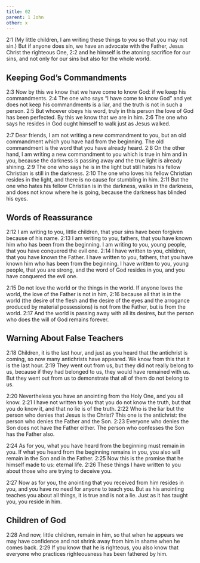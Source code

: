 ```yaml
---
title: 02
parent: 1 John
other: x
---
```


<a name="2:1">2:1</a> (My little children, I am writing these things to you so that you may not sin.) But if anyone does sin, we have an advocate with the Father, Jesus Christ the righteous One, <a name="2:2">2:2</a> and he himself is the atoning sacrifice for our sins, and not only for our sins but also for the whole world.

## Keeping God’s Commandments

<a name="2:3">2:3</a> Now by this we know that we have come to know God: if we keep his commandments. <a name="2:4">2:4</a> The one who says “I have come to know God” and yet does not keep his commandments is a liar, and the truth is not in such a person. <a name="2:5">2:5</a> But whoever obeys his word, truly in this person the love of God has been perfected. By this we know that we are in him. <a name="2:6">2:6</a> The one who says he resides in God ought himself to walk just as Jesus walked.

<a name="2:7">2:7</a> Dear friends, I am not writing a new commandment to you, but an old commandment which you have had from the beginning. The old commandment is the word that you have already heard. <a name="2:8">2:8</a> On the other hand, I am writing a new commandment to you which is true in him and in you, because the darkness is passing away and the true light is already shining. <a name="2:9">2:9</a> The one who says he is in the light but still hates his fellow Christian is still in the darkness. <a name="2:10">2:10</a> The one who loves his fellow Christian resides in the light, and there is no cause for stumbling in him. <a name="2:11">2:11</a> But the one who hates his fellow Christian is in the darkness, walks in the darkness, and does not know where he is going, because the darkness has blinded his eyes.

## Words of Reassurance

<a name="2:12">2:12</a> I am writing to you, little children, that your sins have been forgiven because of his name. <a name="2:13">2:13</a> I am writing to you, fathers, that you have known him who has been from the beginning. I am writing to you, young people, that you have conquered the evil one. <a name="2:14">2:14</a> I have written to you, children, that you have known the Father. I have written to you, fathers, that you have known him who has been from the beginning. I have written to you, young people, that you are strong, and the word of God resides in you, and you have conquered the evil one.

<a name="2:15">2:15</a> Do not love the world or the things in the world. If anyone loves the world, the love of the Father is not in him, <a name="2:16">2:16</a> because all that is in the world (the desire of the flesh and the desire of the eyes and the arrogance produced by material possessions) is not from the Father, but is from the world. <a name="2:17">2:17</a> And the world is passing away with all its desires, but the person who does the will of God remains forever.

## Warning About False Teachers

<a name="2:18">2:18</a> Children, it is the last hour, and just as you heard that the antichrist is coming, so now many antichrists have appeared. We know from this that it is the last hour. <a name="2:19">2:19</a> They went out from us, but they did not really belong to us, because if they had belonged to us, they would have remained with us. But they went out from us to demonstrate that all of them do not belong to us.

<a name="2:20">2:20</a> Nevertheless you have an anointing from the Holy One, and you all know. <a name="2:21">2:21</a> I have not written to you that you do not know the truth, but that you do know it, and that no lie is of the truth. <a name="2:22">2:22</a> Who is the liar but the person who denies that Jesus is the Christ? This one is the antichrist: the person who denies the Father and the Son. <a name="2:23">2:23</a> Everyone who denies the Son does not have the Father either. The person who confesses the Son has the Father also.

<a name="2:24">2:24</a> As for you, what you have heard from the beginning must remain in you. If what you heard from the beginning remains in you, you also will remain in the Son and in the Father. <a name="2:25">2:25</a> Now this is the promise that he himself made to us: eternal life. <a name="2:26">2:26</a> These things I have written to you about those who are trying to deceive you.

<a name="2:27">2:27</a> Now as for you, the anointing that you received from him resides in you, and you have no need for anyone to teach you. But as his anointing teaches you about all things, it is true and is not a lie. Just as it has taught you, you reside in him.

## Children of God

<a name="2:28">2:28</a> And now, little children, remain in him, so that when he appears we may have confidence and not shrink away from him in shame when he comes back. <a name="2:29">2:29</a> If you know that he is righteous, you also know that everyone who practices righteousness has been fathered by him.
